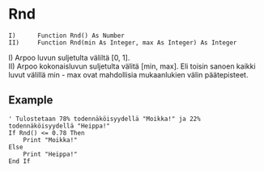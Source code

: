 <!--math-->
Rnd
===

```eppabasic
I)      Function Rnd() As Number
II)     Function Rnd(min As Integer, max As Integer) As Integer
```

I) Arpoo luvun suljetulta väliltä [0, 1].<br>
II) Arpoo kokonaisluvun suljetulta välitä [min, max]. Eli toisin sanoen kaikki luvut välillä min - max ovat mahdollisia mukaanlukien välin päätepisteet.

Example
---------
```eppabasic
' Tulostetaan 78% todennäköisyydellä "Moikka!" ja 22% todennäköisyydellä "Heippa!"
If Rnd() <= 0.78 Then
    Print "Moikka!"
Else
    Print "Heippa!"
End If
```
